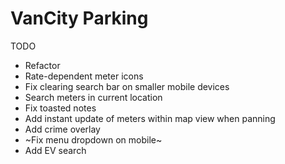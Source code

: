 # VanCity Parking

TODO
- Refactor
- Rate-dependent meter icons
- Fix clearing search bar on smaller mobile devices
- Search meters in current location
- Fix toasted notes
- Add instant update of meters within map view when panning
- Add crime overlay
- ~Fix menu dropdown on mobile~
- Add EV search
